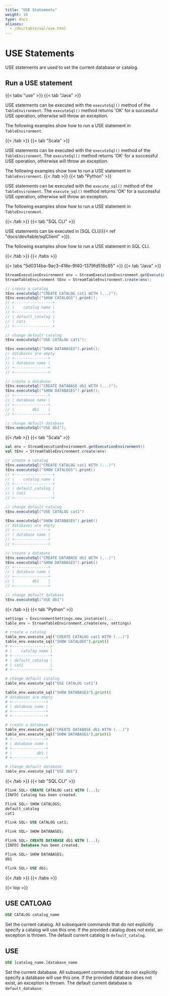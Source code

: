 ```yaml
---
title: "USE Statements"
weight: 10
type: docs
aliases:
  - /dev/table/sql/use.html
---
```

<!--
Licensed to the Apache Software Foundation (ASF) under one
or more contributor license agreements.  See the NOTICE file
distributed with this work for additional information
regarding copyright ownership.  The ASF licenses this file
to you under the Apache License, Version 2.0 (the
"License"); you may not use this file except in compliance
with the License.  You may obtain a copy of the License at

  http://www.apache.org/licenses/LICENSE-2.0

Unless required by applicable law or agreed to in writing,
software distributed under the License is distributed on an
"AS IS" BASIS, WITHOUT WARRANTIES OR CONDITIONS OF ANY
KIND, either express or implied.  See the License for the
specific language governing permissions and limitations
under the License.
-->

# USE Statements



USE statements are used to set the current database or catalog.


## Run a USE statement

{{< tabs "use" >}}
{{< tab "Java" >}}

USE statements can be executed with the `executeSql()` method of the `TableEnvironment`. The `executeSql()` method returns 'OK' for a successful USE operation, otherwise will throw an exception.

The following examples show how to run a USE statement in `TableEnvironment`.

{{< /tab >}}
{{< tab "Scala" >}}

USE statements can be executed with the `executeSql()` method of the `TableEnvironment`. The `executeSql()` method returns 'OK' for a successful USE operation, otherwise will throw an exception.

The following examples show how to run a USE statement in `TableEnvironment`.
{{< /tab >}}
{{< tab "Python" >}}

USE statements can be executed with the `execute_sql()` method of the `TableEnvironment`. The `execute_sql()` method returns 'OK' for a successful USE operation, otherwise will throw an exception.

The following examples show how to run a USE statement in `TableEnvironment`.

{{< /tab >}}
{{< tab "SQL CLI" >}}

USE statements can be executed in [SQL CLI]({{< ref "docs/dev/table/sqlClient" >}}).

The following examples show how to run a USE statement in SQL CLI.

{{< /tab >}}
{{< /tabs >}}

{{< tabs "5d0314ba-9ac3-418e-9f40-1379fd516c85" >}}
{{< tab "Java" >}}
```java
StreamExecutionEnvironment env = StreamExecutionEnvironment.getExecutionEnvironment();
StreamTableEnvironment tEnv = StreamTableEnvironment.create(env);

// create a catalog
tEnv.executeSql("CREATE CATALOG cat1 WITH (...)");
tEnv.executeSql("SHOW CATALOGS").print();
// +-----------------+
// |    catalog name |
// +-----------------+
// | default_catalog |
// | cat1            |
// +-----------------+

// change default catalog
tEnv.executeSql("USE CATALOG cat1");

tEnv.executeSql("SHOW DATABASES").print();
// databases are empty
// +---------------+
// | database name |
// +---------------+
// +---------------+

// create a database
tEnv.executeSql("CREATE DATABASE db1 WITH (...)");
tEnv.executeSql("SHOW DATABASES").print();
// +---------------+
// | database name |
// +---------------+
// |        db1    |
// +---------------+

// change default database
tEnv.executeSql("USE db1");

```
{{< /tab >}}
{{< tab "Scala" >}}
```scala
val env = StreamExecutionEnvironment.getExecutionEnvironment()
val tEnv = StreamTableEnvironment.create(env)

// create a catalog
tEnv.executeSql("CREATE CATALOG cat1 WITH (...)")
tEnv.executeSql("SHOW CATALOGS").print()
// +-----------------+
// |    catalog name |
// +-----------------+
// | default_catalog |
// | cat1            |
// +-----------------+

// change default catalog
tEnv.executeSql("USE CATALOG cat1")

tEnv.executeSql("SHOW DATABASES").print()
// databases are empty
// +---------------+
// | database name |
// +---------------+
// +---------------+

// create a database
tEnv.executeSql("CREATE DATABASE db1 WITH (...)")
tEnv.executeSql("SHOW DATABASES").print()
// +---------------+
// | database name |
// +---------------+
// |        db1    |
// +---------------+

// change default database
tEnv.executeSql("USE db1")

```
{{< /tab >}}
{{< tab "Python" >}}
```python
settings = EnvironmentSettings.new_instance()...
table_env = StreamTableEnvironment.create(env, settings)

# create a catalog
table_env.execute_sql("CREATE CATALOG cat1 WITH (...)")
table_env.execute_sql("SHOW CATALOGS").print()
# +-----------------+
# |    catalog name |
# +-----------------+
# | default_catalog |
# | cat1            |
# +-----------------+

# change default catalog
table_env.execute_sql("USE CATALOG cat1")

table_env.execute_sql("SHOW DATABASES").print()
# databases are empty
# +---------------+
# | database name |
# +---------------+
# +---------------+

# create a database
table_env.execute_sql("CREATE DATABASE db1 WITH (...)")
table_env.execute_sql("SHOW DATABASES").print()
# +---------------+
# | database name |
# +---------------+
# |           db1 |
# +---------------+

# change default database
table_env.execute_sql("USE db1")

```
{{< /tab >}}
{{< tab "SQL CLI" >}}
```sql
Flink SQL> CREATE CATALOG cat1 WITH (...);
[INFO] Catalog has been created.

Flink SQL> SHOW CATALOGS;
default_catalog
cat1

Flink SQL> USE CATALOG cat1;

Flink SQL> SHOW DATABASES;

Flink SQL> CREATE DATABASE db1 WITH (...);
[INFO] Database has been created.

Flink SQL> SHOW DATABASES;
db1

Flink SQL> USE db1;

```
{{< /tab >}}
{{< /tabs >}}

{{< top >}}

## USE CATLOAG

```sql
USE CATALOG catalog_name
```

Set the current catalog. All subsequent commands that do not explicitly specify a catalog will use this one. If the provided catalog does not exist, an exception is thrown. The default current catalog is `default_catalog`.


## USE

```sql
USE [catalog_name.]database_name
```

Set the current database. All subsequent commands that do not explicitly specify a database will use this one. If the provided database does not exist, an exception is thrown. The default current database is `default_database`.
